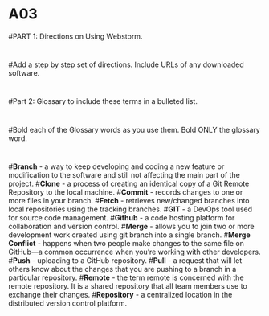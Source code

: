 # A03
#PART 1: Directions on Using Webstorm.
#
#Add a step by step set of directions. Include URLs of any downloaded software. 
#
#Part 2: Glossary to include these terms in a bulleted list.
#
#Bold each of the Glossary words as you use them.  Bold ONLY the glossary word.
#
#**Branch** - a way to keep developing and coding a new feature or modification to the software and still not affecting the main part of the project.
#**Clone** - a process of creating an identical copy of a Git Remote Repository to the local machine.
#**Commit** - records changes to one or more files in your branch.
#**Fetch** - retrieves new/changed branches into local repositories using the tracking branches.
#**GIT** - a DevOps tool used for source code management.
#**Github** - a code hosting platform for collaboration and version control.
#**Merge** - allows you to join two or more development work created using git branch into a single branch.
#**Merge Conflict** - happens when two people make changes to the same file on GitHub—a common occurrence when you’re working with other developers.
#**Push** - uploading to a GitHub repository.
#**Pull** - a request that will let others know about the changes that you are pushing to a branch in a particular repository.
#**Remote** - the term remote is concerned with the remote repository. It is a shared repository that all team members use to exchange their changes.
#**Repository** - a centralized location in the distributed version control platform.

